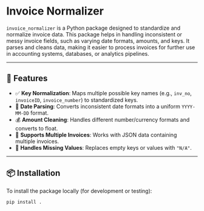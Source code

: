 # Invoice Normalizer

`invoice_normalizer` is a Python package designed to standardize and normalize invoice data. This package helps in handling inconsistent or messy invoice fields, such as varying date formats, amounts, and keys. It parses and cleans data, making it easier to process invoices for further use in accounting systems, databases, or analytics pipelines.

---

## 🚀 Features

- ✅ **Key Normalization**: Maps multiple possible key names (e.g., `inv_no`, `invoiceID`, `invoice_number`) to standardized keys.
- 📆 **Date Parsing**: Converts inconsistent date formats into a uniform `YYYY-MM-DD` format.
- 💰 **Amount Cleaning**: Handles different number/currency formats and converts to float.
- 📂 **Supports Multiple Invoices**: Works with JSON data containing multiple invoices.
- 🧾 **Handles Missing Values**: Replaces empty keys or values with `"N/A"`.

---

## 📦 Installation

To install the package locally (for development or testing):

```bash
pip install .

